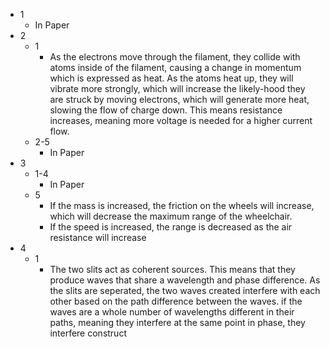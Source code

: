 - 1
	- In Paper
- 2
	- 1
		- As the electrons move through the filament, they collide with atoms inside of the filament, causing a change in momentum which is expressed as heat. As the atoms heat up, they will vibrate more strongly, which will increase the likely-hood they are struck by moving electrons, which will generate more heat, slowing the flow of charge down. This means resistance increases, meaning more voltage is needed for a higher current flow.
	- 2-5
		- In Paper
- 3
	- 1-4
		- In Paper
	- 5
		- If the mass is increased, the friction on the wheels will increase, which will decrease the maximum range of the wheelchair.
		- If the speed is increased, the range is decreased as the air resistance will increase
- 4
	- 1
		- The two slits act as coherent sources. This means that they produce waves that share a wavelength and phase difference. As the slits are seperated, the two waves created interfere with each other based on the path difference between the waves. if the waves are a whole number of wavelengths different in their paths, meaning they interfere at the same point in phase, they interfere construct